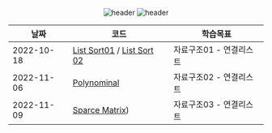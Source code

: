 

<div align="center">
  
![header](https://capsule-render.vercel.app/api?type=waving&height=250&color=89a5ea&text=DataStructure&fontColor=f5f5dc)
![header](https://capsule-render.vercel.app/api?type=rect&height=50&color=f5f5dc&text=2022학년도2학기&fontColor=929292&fontSize=20)
  
|날짜|코드|학습목표|
|------|---|----|
|2022-10-18|[List Sort01](https://github.com/swimmin99/Data_Structure/blob/main/list1.c) / [List Sort 02](https://github.com/swimmin99/Data_Structure/blob/main/list2.c)|자료구조01 - 연결리스트|
|2022-11-06|[Polynominal]([https://github.com/swimmin99/Data_Structure/blob/main/list1.c](https://github.com/swimmin99/Data_Structure/blob/main/Polynominal.c))|자료구조02 - 연결리스트|
|2022-11-09|[Sparce Matrix](https://github.com/swimmin99/Data_Structure/blob/main/SparceMatrix.c))|자료구조03 - 연결리스트|
  
</div>
